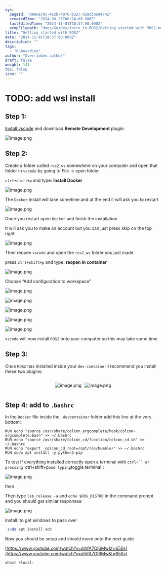 ```yaml
---
sys:
  pageId: "89e0a78c-4e2b-4070-b327-d28cb0694742"
  createdTime: "2024-08-21T00:24:00.000Z"
  lastEditedTime: "2024-11-01T18:57:00.000Z"
  propFilepath: "docs/Guides/intro_to_ROS2/Getting started with ROS2.md"
title: "Getting started with ROS2"
date: "2024-11-01T18:57:00.000Z"
description: ""
tags:
  - "Onboarding"
author: "Overridden author"
draft: false
weight: 141
toc: false
icon: ""
---
```


# TODO: add wsl install

## Step 1:

[Install vscode](https://code.visualstudio.com/download) and download **Remote Development** plugin:

![image.png](https://prod-files-secure.s3.us-west-2.amazonaws.com/d518164a-d88e-44d1-a4ee-3adb3bd8bce0/efb52993-1881-4a40-b95e-6f020334f022/image.png?X-Amz-Algorithm=AWS4-HMAC-SHA256&X-Amz-Content-Sha256=UNSIGNED-PAYLOAD&X-Amz-Credential=ASIAZI2LB466VCA33TRJ%2F20250429%2Fus-west-2%2Fs3%2Faws4_request&X-Amz-Date=20250429T150849Z&X-Amz-Expires=3600&X-Amz-Security-Token=IQoJb3JpZ2luX2VjEPf%2F%2F%2F%2F%2F%2F%2F%2F%2F%2FwEaCXVzLXdlc3QtMiJGMEQCICClqMoPiCNcnWAavf6jKihmwfRymL2rX3YRG9XmNkR3AiB%2Ff83HxxKW9YoVnbIIPCDyCYB2yicgAC%2BukW%2BfJJg9ciqIBAiP%2F%2F%2F%2F%2F%2F%2F%2F%2F%2F8BEAAaDDYzNzQyMzE4MzgwNSIMe6QN92ehkI9mhZPLKtwD4IpZhaUdGS007bLYLAYkAvm9Kbquy%2FnpwFuOkxq56c4XGg6T0zCG0a3o0NqzbAAGeguZfMS7kR8jkgxT%2FBi0fNtj%2BFVjWmEpeFhiKwBbMRANLuW3jWAj3M0Zfg4RHEZ0%2F%2BaHH1f7H7i5D2Zsyn%2BAb%2FB22VY9lLe19xuwMc7UTjJ6xAba8rJ2UZaEy1eMmH110SB%2FuEADB%2BxGvDjPboROldeLugQ858ytZPPJ0CCZGgW3ydNmy5uqHakdllYWWMjNaeG3vcUGdDDha3baWrQP9%2F3f%2BVJK00knbPn9Ze3zsSqzY%2FUi%2BwUSuFUCSntDuMT%2FOvebLmhtLMhyPZFHZPWZd9QkA%2BuFRLwsrR7S8EgGZf4c9cfr8ZW1hoURbyFPyC95c4bpOxKhNCgLh9it6x%2BuO6Hy90Iy%2FbfJJgNxPKZCJzcrYtQqyysRGqWRVjtRXqcUGjytvvqQtfHOS%2FamAqG%2FPv%2B1RtEyZQilGbqqXVtH%2Ff5%2BRQtdx%2BrzZ0p8Qat5lobLbR5%2BOFaq3BNaWLOYc8bBYlbjVfl%2B4puqHQV1qUZuUQKkOHZfTk8OJZepW%2F15bqfALaaiCdxieMf8nKErEaomF%2F5JUQcEU8zxwiftNlYzZDiDMaYwOtU0QXYTm0swtL%2FDwAY6pgGH2M77f3GvriZuyW2j1hmdonjqzu0IbxKZ30oYbaTt5uoz%2BghjW9RN3UKcclkX%2BNPWMVEGmE%2Bkrf3vbylcBjKOKXF2hCUsHyFsfmrX0WBYhOV9RLmbn04x6TLhZJjNx2XBipCdtjpy7DM8jnu%2F7Gz36KGOAfjhRjSr6kNNlsFALazXK8LiIh%2BSA70yzYlisS5nXyzihSMlViBqZeSKvQx3n4pHVssv&X-Amz-Signature=1923c89a78e9ab66f53eb93400cbf441e8f53405d70d0934be37996f106cc9c9&X-Amz-SignedHeaders=host&x-id=GetObject)

## Step 2:

Create a folder called `ros2_ws` somewhere on your computer and open that folder in `vscode` by going to File → open folder 

`ctrl+shift+p` and type: **Install Docker**

![image.png](https://prod-files-secure.s3.us-west-2.amazonaws.com/d518164a-d88e-44d1-a4ee-3adb3bd8bce0/2269dc0e-1cd5-47ff-bceb-c04ad9b2eab0/image.png?X-Amz-Algorithm=AWS4-HMAC-SHA256&X-Amz-Content-Sha256=UNSIGNED-PAYLOAD&X-Amz-Credential=ASIAZI2LB466VCA33TRJ%2F20250429%2Fus-west-2%2Fs3%2Faws4_request&X-Amz-Date=20250429T150850Z&X-Amz-Expires=3600&X-Amz-Security-Token=IQoJb3JpZ2luX2VjEPf%2F%2F%2F%2F%2F%2F%2F%2F%2F%2FwEaCXVzLXdlc3QtMiJGMEQCICClqMoPiCNcnWAavf6jKihmwfRymL2rX3YRG9XmNkR3AiB%2Ff83HxxKW9YoVnbIIPCDyCYB2yicgAC%2BukW%2BfJJg9ciqIBAiP%2F%2F%2F%2F%2F%2F%2F%2F%2F%2F8BEAAaDDYzNzQyMzE4MzgwNSIMe6QN92ehkI9mhZPLKtwD4IpZhaUdGS007bLYLAYkAvm9Kbquy%2FnpwFuOkxq56c4XGg6T0zCG0a3o0NqzbAAGeguZfMS7kR8jkgxT%2FBi0fNtj%2BFVjWmEpeFhiKwBbMRANLuW3jWAj3M0Zfg4RHEZ0%2F%2BaHH1f7H7i5D2Zsyn%2BAb%2FB22VY9lLe19xuwMc7UTjJ6xAba8rJ2UZaEy1eMmH110SB%2FuEADB%2BxGvDjPboROldeLugQ858ytZPPJ0CCZGgW3ydNmy5uqHakdllYWWMjNaeG3vcUGdDDha3baWrQP9%2F3f%2BVJK00knbPn9Ze3zsSqzY%2FUi%2BwUSuFUCSntDuMT%2FOvebLmhtLMhyPZFHZPWZd9QkA%2BuFRLwsrR7S8EgGZf4c9cfr8ZW1hoURbyFPyC95c4bpOxKhNCgLh9it6x%2BuO6Hy90Iy%2FbfJJgNxPKZCJzcrYtQqyysRGqWRVjtRXqcUGjytvvqQtfHOS%2FamAqG%2FPv%2B1RtEyZQilGbqqXVtH%2Ff5%2BRQtdx%2BrzZ0p8Qat5lobLbR5%2BOFaq3BNaWLOYc8bBYlbjVfl%2B4puqHQV1qUZuUQKkOHZfTk8OJZepW%2F15bqfALaaiCdxieMf8nKErEaomF%2F5JUQcEU8zxwiftNlYzZDiDMaYwOtU0QXYTm0swtL%2FDwAY6pgGH2M77f3GvriZuyW2j1hmdonjqzu0IbxKZ30oYbaTt5uoz%2BghjW9RN3UKcclkX%2BNPWMVEGmE%2Bkrf3vbylcBjKOKXF2hCUsHyFsfmrX0WBYhOV9RLmbn04x6TLhZJjNx2XBipCdtjpy7DM8jnu%2F7Gz36KGOAfjhRjSr6kNNlsFALazXK8LiIh%2BSA70yzYlisS5nXyzihSMlViBqZeSKvQx3n4pHVssv&X-Amz-Signature=bfcb3258833f7837cf8d076fb5364a37641480c60a0cfb631ecb487fb2d429ea&X-Amz-SignedHeaders=host&x-id=GetObject)

The `Docker` install will take sometime and at the end it will ask you to restart

![image.png](https://prod-files-secure.s3.us-west-2.amazonaws.com/d518164a-d88e-44d1-a4ee-3adb3bd8bce0/ed233f78-be33-4b1f-b89c-9c346c0e961e/image.png?X-Amz-Algorithm=AWS4-HMAC-SHA256&X-Amz-Content-Sha256=UNSIGNED-PAYLOAD&X-Amz-Credential=ASIAZI2LB466VCA33TRJ%2F20250429%2Fus-west-2%2Fs3%2Faws4_request&X-Amz-Date=20250429T150850Z&X-Amz-Expires=3600&X-Amz-Security-Token=IQoJb3JpZ2luX2VjEPf%2F%2F%2F%2F%2F%2F%2F%2F%2F%2FwEaCXVzLXdlc3QtMiJGMEQCICClqMoPiCNcnWAavf6jKihmwfRymL2rX3YRG9XmNkR3AiB%2Ff83HxxKW9YoVnbIIPCDyCYB2yicgAC%2BukW%2BfJJg9ciqIBAiP%2F%2F%2F%2F%2F%2F%2F%2F%2F%2F8BEAAaDDYzNzQyMzE4MzgwNSIMe6QN92ehkI9mhZPLKtwD4IpZhaUdGS007bLYLAYkAvm9Kbquy%2FnpwFuOkxq56c4XGg6T0zCG0a3o0NqzbAAGeguZfMS7kR8jkgxT%2FBi0fNtj%2BFVjWmEpeFhiKwBbMRANLuW3jWAj3M0Zfg4RHEZ0%2F%2BaHH1f7H7i5D2Zsyn%2BAb%2FB22VY9lLe19xuwMc7UTjJ6xAba8rJ2UZaEy1eMmH110SB%2FuEADB%2BxGvDjPboROldeLugQ858ytZPPJ0CCZGgW3ydNmy5uqHakdllYWWMjNaeG3vcUGdDDha3baWrQP9%2F3f%2BVJK00knbPn9Ze3zsSqzY%2FUi%2BwUSuFUCSntDuMT%2FOvebLmhtLMhyPZFHZPWZd9QkA%2BuFRLwsrR7S8EgGZf4c9cfr8ZW1hoURbyFPyC95c4bpOxKhNCgLh9it6x%2BuO6Hy90Iy%2FbfJJgNxPKZCJzcrYtQqyysRGqWRVjtRXqcUGjytvvqQtfHOS%2FamAqG%2FPv%2B1RtEyZQilGbqqXVtH%2Ff5%2BRQtdx%2BrzZ0p8Qat5lobLbR5%2BOFaq3BNaWLOYc8bBYlbjVfl%2B4puqHQV1qUZuUQKkOHZfTk8OJZepW%2F15bqfALaaiCdxieMf8nKErEaomF%2F5JUQcEU8zxwiftNlYzZDiDMaYwOtU0QXYTm0swtL%2FDwAY6pgGH2M77f3GvriZuyW2j1hmdonjqzu0IbxKZ30oYbaTt5uoz%2BghjW9RN3UKcclkX%2BNPWMVEGmE%2Bkrf3vbylcBjKOKXF2hCUsHyFsfmrX0WBYhOV9RLmbn04x6TLhZJjNx2XBipCdtjpy7DM8jnu%2F7Gz36KGOAfjhRjSr6kNNlsFALazXK8LiIh%2BSA70yzYlisS5nXyzihSMlViBqZeSKvQx3n4pHVssv&X-Amz-Signature=6640000c74a8fc765724e6c78d033018ec5877a02cfa991793ebbdc1f7080072&X-Amz-SignedHeaders=host&x-id=GetObject)

Once you restart open `Docker` and finish the installation

It will ask you to make an account but you can just press skip on the top right

![image.png](https://prod-files-secure.s3.us-west-2.amazonaws.com/d518164a-d88e-44d1-a4ee-3adb3bd8bce0/21010ad9-1659-4fd9-9f59-9932a09b2a3d/image.png?X-Amz-Algorithm=AWS4-HMAC-SHA256&X-Amz-Content-Sha256=UNSIGNED-PAYLOAD&X-Amz-Credential=ASIAZI2LB466VCA33TRJ%2F20250429%2Fus-west-2%2Fs3%2Faws4_request&X-Amz-Date=20250429T150849Z&X-Amz-Expires=3600&X-Amz-Security-Token=IQoJb3JpZ2luX2VjEPf%2F%2F%2F%2F%2F%2F%2F%2F%2F%2FwEaCXVzLXdlc3QtMiJGMEQCICClqMoPiCNcnWAavf6jKihmwfRymL2rX3YRG9XmNkR3AiB%2Ff83HxxKW9YoVnbIIPCDyCYB2yicgAC%2BukW%2BfJJg9ciqIBAiP%2F%2F%2F%2F%2F%2F%2F%2F%2F%2F8BEAAaDDYzNzQyMzE4MzgwNSIMe6QN92ehkI9mhZPLKtwD4IpZhaUdGS007bLYLAYkAvm9Kbquy%2FnpwFuOkxq56c4XGg6T0zCG0a3o0NqzbAAGeguZfMS7kR8jkgxT%2FBi0fNtj%2BFVjWmEpeFhiKwBbMRANLuW3jWAj3M0Zfg4RHEZ0%2F%2BaHH1f7H7i5D2Zsyn%2BAb%2FB22VY9lLe19xuwMc7UTjJ6xAba8rJ2UZaEy1eMmH110SB%2FuEADB%2BxGvDjPboROldeLugQ858ytZPPJ0CCZGgW3ydNmy5uqHakdllYWWMjNaeG3vcUGdDDha3baWrQP9%2F3f%2BVJK00knbPn9Ze3zsSqzY%2FUi%2BwUSuFUCSntDuMT%2FOvebLmhtLMhyPZFHZPWZd9QkA%2BuFRLwsrR7S8EgGZf4c9cfr8ZW1hoURbyFPyC95c4bpOxKhNCgLh9it6x%2BuO6Hy90Iy%2FbfJJgNxPKZCJzcrYtQqyysRGqWRVjtRXqcUGjytvvqQtfHOS%2FamAqG%2FPv%2B1RtEyZQilGbqqXVtH%2Ff5%2BRQtdx%2BrzZ0p8Qat5lobLbR5%2BOFaq3BNaWLOYc8bBYlbjVfl%2B4puqHQV1qUZuUQKkOHZfTk8OJZepW%2F15bqfALaaiCdxieMf8nKErEaomF%2F5JUQcEU8zxwiftNlYzZDiDMaYwOtU0QXYTm0swtL%2FDwAY6pgGH2M77f3GvriZuyW2j1hmdonjqzu0IbxKZ30oYbaTt5uoz%2BghjW9RN3UKcclkX%2BNPWMVEGmE%2Bkrf3vbylcBjKOKXF2hCUsHyFsfmrX0WBYhOV9RLmbn04x6TLhZJjNx2XBipCdtjpy7DM8jnu%2F7Gz36KGOAfjhRjSr6kNNlsFALazXK8LiIh%2BSA70yzYlisS5nXyzihSMlViBqZeSKvQx3n4pHVssv&X-Amz-Signature=d2391e66775a6ff8900210d118ed1539067c69ad080c6ea82f60663515e70d90&X-Amz-SignedHeaders=host&x-id=GetObject)

Then reopen `vscode` and open the `ros2_ws` folder you just made

press `ctrl+shift+p` and type: **reopen in container**

![image.png](https://prod-files-secure.s3.us-west-2.amazonaws.com/d518164a-d88e-44d1-a4ee-3adb3bd8bce0/4e93b8c2-41ad-488c-8095-c74205196118/image.png?X-Amz-Algorithm=AWS4-HMAC-SHA256&X-Amz-Content-Sha256=UNSIGNED-PAYLOAD&X-Amz-Credential=ASIAZI2LB466VCA33TRJ%2F20250429%2Fus-west-2%2Fs3%2Faws4_request&X-Amz-Date=20250429T150850Z&X-Amz-Expires=3600&X-Amz-Security-Token=IQoJb3JpZ2luX2VjEPf%2F%2F%2F%2F%2F%2F%2F%2F%2F%2FwEaCXVzLXdlc3QtMiJGMEQCICClqMoPiCNcnWAavf6jKihmwfRymL2rX3YRG9XmNkR3AiB%2Ff83HxxKW9YoVnbIIPCDyCYB2yicgAC%2BukW%2BfJJg9ciqIBAiP%2F%2F%2F%2F%2F%2F%2F%2F%2F%2F8BEAAaDDYzNzQyMzE4MzgwNSIMe6QN92ehkI9mhZPLKtwD4IpZhaUdGS007bLYLAYkAvm9Kbquy%2FnpwFuOkxq56c4XGg6T0zCG0a3o0NqzbAAGeguZfMS7kR8jkgxT%2FBi0fNtj%2BFVjWmEpeFhiKwBbMRANLuW3jWAj3M0Zfg4RHEZ0%2F%2BaHH1f7H7i5D2Zsyn%2BAb%2FB22VY9lLe19xuwMc7UTjJ6xAba8rJ2UZaEy1eMmH110SB%2FuEADB%2BxGvDjPboROldeLugQ858ytZPPJ0CCZGgW3ydNmy5uqHakdllYWWMjNaeG3vcUGdDDha3baWrQP9%2F3f%2BVJK00knbPn9Ze3zsSqzY%2FUi%2BwUSuFUCSntDuMT%2FOvebLmhtLMhyPZFHZPWZd9QkA%2BuFRLwsrR7S8EgGZf4c9cfr8ZW1hoURbyFPyC95c4bpOxKhNCgLh9it6x%2BuO6Hy90Iy%2FbfJJgNxPKZCJzcrYtQqyysRGqWRVjtRXqcUGjytvvqQtfHOS%2FamAqG%2FPv%2B1RtEyZQilGbqqXVtH%2Ff5%2BRQtdx%2BrzZ0p8Qat5lobLbR5%2BOFaq3BNaWLOYc8bBYlbjVfl%2B4puqHQV1qUZuUQKkOHZfTk8OJZepW%2F15bqfALaaiCdxieMf8nKErEaomF%2F5JUQcEU8zxwiftNlYzZDiDMaYwOtU0QXYTm0swtL%2FDwAY6pgGH2M77f3GvriZuyW2j1hmdonjqzu0IbxKZ30oYbaTt5uoz%2BghjW9RN3UKcclkX%2BNPWMVEGmE%2Bkrf3vbylcBjKOKXF2hCUsHyFsfmrX0WBYhOV9RLmbn04x6TLhZJjNx2XBipCdtjpy7DM8jnu%2F7Gz36KGOAfjhRjSr6kNNlsFALazXK8LiIh%2BSA70yzYlisS5nXyzihSMlViBqZeSKvQx3n4pHVssv&X-Amz-Signature=f58ef26933e7578c84f5021689d558aa64c065e92ce6c8f66f035d9c20ae8fbe&X-Amz-SignedHeaders=host&x-id=GetObject)

Choose “Add configuration to workspace”

![image.png](https://prod-files-secure.s3.us-west-2.amazonaws.com/d518164a-d88e-44d1-a4ee-3adb3bd8bce0/9560b282-5060-4989-ba37-97e7b2c22476/image.png?X-Amz-Algorithm=AWS4-HMAC-SHA256&X-Amz-Content-Sha256=UNSIGNED-PAYLOAD&X-Amz-Credential=ASIAZI2LB466VCA33TRJ%2F20250429%2Fus-west-2%2Fs3%2Faws4_request&X-Amz-Date=20250429T150849Z&X-Amz-Expires=3600&X-Amz-Security-Token=IQoJb3JpZ2luX2VjEPf%2F%2F%2F%2F%2F%2F%2F%2F%2F%2FwEaCXVzLXdlc3QtMiJGMEQCICClqMoPiCNcnWAavf6jKihmwfRymL2rX3YRG9XmNkR3AiB%2Ff83HxxKW9YoVnbIIPCDyCYB2yicgAC%2BukW%2BfJJg9ciqIBAiP%2F%2F%2F%2F%2F%2F%2F%2F%2F%2F8BEAAaDDYzNzQyMzE4MzgwNSIMe6QN92ehkI9mhZPLKtwD4IpZhaUdGS007bLYLAYkAvm9Kbquy%2FnpwFuOkxq56c4XGg6T0zCG0a3o0NqzbAAGeguZfMS7kR8jkgxT%2FBi0fNtj%2BFVjWmEpeFhiKwBbMRANLuW3jWAj3M0Zfg4RHEZ0%2F%2BaHH1f7H7i5D2Zsyn%2BAb%2FB22VY9lLe19xuwMc7UTjJ6xAba8rJ2UZaEy1eMmH110SB%2FuEADB%2BxGvDjPboROldeLugQ858ytZPPJ0CCZGgW3ydNmy5uqHakdllYWWMjNaeG3vcUGdDDha3baWrQP9%2F3f%2BVJK00knbPn9Ze3zsSqzY%2FUi%2BwUSuFUCSntDuMT%2FOvebLmhtLMhyPZFHZPWZd9QkA%2BuFRLwsrR7S8EgGZf4c9cfr8ZW1hoURbyFPyC95c4bpOxKhNCgLh9it6x%2BuO6Hy90Iy%2FbfJJgNxPKZCJzcrYtQqyysRGqWRVjtRXqcUGjytvvqQtfHOS%2FamAqG%2FPv%2B1RtEyZQilGbqqXVtH%2Ff5%2BRQtdx%2BrzZ0p8Qat5lobLbR5%2BOFaq3BNaWLOYc8bBYlbjVfl%2B4puqHQV1qUZuUQKkOHZfTk8OJZepW%2F15bqfALaaiCdxieMf8nKErEaomF%2F5JUQcEU8zxwiftNlYzZDiDMaYwOtU0QXYTm0swtL%2FDwAY6pgGH2M77f3GvriZuyW2j1hmdonjqzu0IbxKZ30oYbaTt5uoz%2BghjW9RN3UKcclkX%2BNPWMVEGmE%2Bkrf3vbylcBjKOKXF2hCUsHyFsfmrX0WBYhOV9RLmbn04x6TLhZJjNx2XBipCdtjpy7DM8jnu%2F7Gz36KGOAfjhRjSr6kNNlsFALazXK8LiIh%2BSA70yzYlisS5nXyzihSMlViBqZeSKvQx3n4pHVssv&X-Amz-Signature=261d04c5444817cfbd19bb32d6b37d17a0cb2f965d16ea190a4f343c85112fee&X-Amz-SignedHeaders=host&x-id=GetObject)

![image.png](https://prod-files-secure.s3.us-west-2.amazonaws.com/d518164a-d88e-44d1-a4ee-3adb3bd8bce0/2ee63f81-886b-48e8-a553-dc6e5eac99e4/image.png?X-Amz-Algorithm=AWS4-HMAC-SHA256&X-Amz-Content-Sha256=UNSIGNED-PAYLOAD&X-Amz-Credential=ASIAZI2LB466VCA33TRJ%2F20250429%2Fus-west-2%2Fs3%2Faws4_request&X-Amz-Date=20250429T150849Z&X-Amz-Expires=3600&X-Amz-Security-Token=IQoJb3JpZ2luX2VjEPf%2F%2F%2F%2F%2F%2F%2F%2F%2F%2FwEaCXVzLXdlc3QtMiJGMEQCICClqMoPiCNcnWAavf6jKihmwfRymL2rX3YRG9XmNkR3AiB%2Ff83HxxKW9YoVnbIIPCDyCYB2yicgAC%2BukW%2BfJJg9ciqIBAiP%2F%2F%2F%2F%2F%2F%2F%2F%2F%2F8BEAAaDDYzNzQyMzE4MzgwNSIMe6QN92ehkI9mhZPLKtwD4IpZhaUdGS007bLYLAYkAvm9Kbquy%2FnpwFuOkxq56c4XGg6T0zCG0a3o0NqzbAAGeguZfMS7kR8jkgxT%2FBi0fNtj%2BFVjWmEpeFhiKwBbMRANLuW3jWAj3M0Zfg4RHEZ0%2F%2BaHH1f7H7i5D2Zsyn%2BAb%2FB22VY9lLe19xuwMc7UTjJ6xAba8rJ2UZaEy1eMmH110SB%2FuEADB%2BxGvDjPboROldeLugQ858ytZPPJ0CCZGgW3ydNmy5uqHakdllYWWMjNaeG3vcUGdDDha3baWrQP9%2F3f%2BVJK00knbPn9Ze3zsSqzY%2FUi%2BwUSuFUCSntDuMT%2FOvebLmhtLMhyPZFHZPWZd9QkA%2BuFRLwsrR7S8EgGZf4c9cfr8ZW1hoURbyFPyC95c4bpOxKhNCgLh9it6x%2BuO6Hy90Iy%2FbfJJgNxPKZCJzcrYtQqyysRGqWRVjtRXqcUGjytvvqQtfHOS%2FamAqG%2FPv%2B1RtEyZQilGbqqXVtH%2Ff5%2BRQtdx%2BrzZ0p8Qat5lobLbR5%2BOFaq3BNaWLOYc8bBYlbjVfl%2B4puqHQV1qUZuUQKkOHZfTk8OJZepW%2F15bqfALaaiCdxieMf8nKErEaomF%2F5JUQcEU8zxwiftNlYzZDiDMaYwOtU0QXYTm0swtL%2FDwAY6pgGH2M77f3GvriZuyW2j1hmdonjqzu0IbxKZ30oYbaTt5uoz%2BghjW9RN3UKcclkX%2BNPWMVEGmE%2Bkrf3vbylcBjKOKXF2hCUsHyFsfmrX0WBYhOV9RLmbn04x6TLhZJjNx2XBipCdtjpy7DM8jnu%2F7Gz36KGOAfjhRjSr6kNNlsFALazXK8LiIh%2BSA70yzYlisS5nXyzihSMlViBqZeSKvQx3n4pHVssv&X-Amz-Signature=8f816fd20bab1415cfe83e3598e1cbd836ea2ed9a9bdb147776210f5d92c9b82&X-Amz-SignedHeaders=host&x-id=GetObject)

![image.png](https://prod-files-secure.s3.us-west-2.amazonaws.com/d518164a-d88e-44d1-a4ee-3adb3bd8bce0/ae1580b2-b048-407e-aed9-b584224a7a04/image.png?X-Amz-Algorithm=AWS4-HMAC-SHA256&X-Amz-Content-Sha256=UNSIGNED-PAYLOAD&X-Amz-Credential=ASIAZI2LB466VCA33TRJ%2F20250429%2Fus-west-2%2Fs3%2Faws4_request&X-Amz-Date=20250429T150850Z&X-Amz-Expires=3600&X-Amz-Security-Token=IQoJb3JpZ2luX2VjEPf%2F%2F%2F%2F%2F%2F%2F%2F%2F%2FwEaCXVzLXdlc3QtMiJGMEQCICClqMoPiCNcnWAavf6jKihmwfRymL2rX3YRG9XmNkR3AiB%2Ff83HxxKW9YoVnbIIPCDyCYB2yicgAC%2BukW%2BfJJg9ciqIBAiP%2F%2F%2F%2F%2F%2F%2F%2F%2F%2F8BEAAaDDYzNzQyMzE4MzgwNSIMe6QN92ehkI9mhZPLKtwD4IpZhaUdGS007bLYLAYkAvm9Kbquy%2FnpwFuOkxq56c4XGg6T0zCG0a3o0NqzbAAGeguZfMS7kR8jkgxT%2FBi0fNtj%2BFVjWmEpeFhiKwBbMRANLuW3jWAj3M0Zfg4RHEZ0%2F%2BaHH1f7H7i5D2Zsyn%2BAb%2FB22VY9lLe19xuwMc7UTjJ6xAba8rJ2UZaEy1eMmH110SB%2FuEADB%2BxGvDjPboROldeLugQ858ytZPPJ0CCZGgW3ydNmy5uqHakdllYWWMjNaeG3vcUGdDDha3baWrQP9%2F3f%2BVJK00knbPn9Ze3zsSqzY%2FUi%2BwUSuFUCSntDuMT%2FOvebLmhtLMhyPZFHZPWZd9QkA%2BuFRLwsrR7S8EgGZf4c9cfr8ZW1hoURbyFPyC95c4bpOxKhNCgLh9it6x%2BuO6Hy90Iy%2FbfJJgNxPKZCJzcrYtQqyysRGqWRVjtRXqcUGjytvvqQtfHOS%2FamAqG%2FPv%2B1RtEyZQilGbqqXVtH%2Ff5%2BRQtdx%2BrzZ0p8Qat5lobLbR5%2BOFaq3BNaWLOYc8bBYlbjVfl%2B4puqHQV1qUZuUQKkOHZfTk8OJZepW%2F15bqfALaaiCdxieMf8nKErEaomF%2F5JUQcEU8zxwiftNlYzZDiDMaYwOtU0QXYTm0swtL%2FDwAY6pgGH2M77f3GvriZuyW2j1hmdonjqzu0IbxKZ30oYbaTt5uoz%2BghjW9RN3UKcclkX%2BNPWMVEGmE%2Bkrf3vbylcBjKOKXF2hCUsHyFsfmrX0WBYhOV9RLmbn04x6TLhZJjNx2XBipCdtjpy7DM8jnu%2F7Gz36KGOAfjhRjSr6kNNlsFALazXK8LiIh%2BSA70yzYlisS5nXyzihSMlViBqZeSKvQx3n4pHVssv&X-Amz-Signature=0292204726d29aaa20c4a8f1e3c852e7cc0cd0cb8fd899ac91545872fd9124ed&X-Amz-SignedHeaders=host&x-id=GetObject)

![image.png](https://prod-files-secure.s3.us-west-2.amazonaws.com/d518164a-d88e-44d1-a4ee-3adb3bd8bce0/53255b28-f75e-430f-b9e3-c0ac8577e42b/image.png?X-Amz-Algorithm=AWS4-HMAC-SHA256&X-Amz-Content-Sha256=UNSIGNED-PAYLOAD&X-Amz-Credential=ASIAZI2LB466VCA33TRJ%2F20250429%2Fus-west-2%2Fs3%2Faws4_request&X-Amz-Date=20250429T150850Z&X-Amz-Expires=3600&X-Amz-Security-Token=IQoJb3JpZ2luX2VjEPf%2F%2F%2F%2F%2F%2F%2F%2F%2F%2FwEaCXVzLXdlc3QtMiJGMEQCICClqMoPiCNcnWAavf6jKihmwfRymL2rX3YRG9XmNkR3AiB%2Ff83HxxKW9YoVnbIIPCDyCYB2yicgAC%2BukW%2BfJJg9ciqIBAiP%2F%2F%2F%2F%2F%2F%2F%2F%2F%2F8BEAAaDDYzNzQyMzE4MzgwNSIMe6QN92ehkI9mhZPLKtwD4IpZhaUdGS007bLYLAYkAvm9Kbquy%2FnpwFuOkxq56c4XGg6T0zCG0a3o0NqzbAAGeguZfMS7kR8jkgxT%2FBi0fNtj%2BFVjWmEpeFhiKwBbMRANLuW3jWAj3M0Zfg4RHEZ0%2F%2BaHH1f7H7i5D2Zsyn%2BAb%2FB22VY9lLe19xuwMc7UTjJ6xAba8rJ2UZaEy1eMmH110SB%2FuEADB%2BxGvDjPboROldeLugQ858ytZPPJ0CCZGgW3ydNmy5uqHakdllYWWMjNaeG3vcUGdDDha3baWrQP9%2F3f%2BVJK00knbPn9Ze3zsSqzY%2FUi%2BwUSuFUCSntDuMT%2FOvebLmhtLMhyPZFHZPWZd9QkA%2BuFRLwsrR7S8EgGZf4c9cfr8ZW1hoURbyFPyC95c4bpOxKhNCgLh9it6x%2BuO6Hy90Iy%2FbfJJgNxPKZCJzcrYtQqyysRGqWRVjtRXqcUGjytvvqQtfHOS%2FamAqG%2FPv%2B1RtEyZQilGbqqXVtH%2Ff5%2BRQtdx%2BrzZ0p8Qat5lobLbR5%2BOFaq3BNaWLOYc8bBYlbjVfl%2B4puqHQV1qUZuUQKkOHZfTk8OJZepW%2F15bqfALaaiCdxieMf8nKErEaomF%2F5JUQcEU8zxwiftNlYzZDiDMaYwOtU0QXYTm0swtL%2FDwAY6pgGH2M77f3GvriZuyW2j1hmdonjqzu0IbxKZ30oYbaTt5uoz%2BghjW9RN3UKcclkX%2BNPWMVEGmE%2Bkrf3vbylcBjKOKXF2hCUsHyFsfmrX0WBYhOV9RLmbn04x6TLhZJjNx2XBipCdtjpy7DM8jnu%2F7Gz36KGOAfjhRjSr6kNNlsFALazXK8LiIh%2BSA70yzYlisS5nXyzihSMlViBqZeSKvQx3n4pHVssv&X-Amz-Signature=a7e7c0d7debae350aa1c1eeda5ee900a204523a804dd4a3a9a078baa43d84a6d&X-Amz-SignedHeaders=host&x-id=GetObject)

![image.png](https://prod-files-secure.s3.us-west-2.amazonaws.com/d518164a-d88e-44d1-a4ee-3adb3bd8bce0/7c562767-5af9-4ffb-97d1-327bcdf4ee00/image.png?X-Amz-Algorithm=AWS4-HMAC-SHA256&X-Amz-Content-Sha256=UNSIGNED-PAYLOAD&X-Amz-Credential=ASIAZI2LB466VCA33TRJ%2F20250429%2Fus-west-2%2Fs3%2Faws4_request&X-Amz-Date=20250429T150850Z&X-Amz-Expires=3600&X-Amz-Security-Token=IQoJb3JpZ2luX2VjEPf%2F%2F%2F%2F%2F%2F%2F%2F%2F%2FwEaCXVzLXdlc3QtMiJGMEQCICClqMoPiCNcnWAavf6jKihmwfRymL2rX3YRG9XmNkR3AiB%2Ff83HxxKW9YoVnbIIPCDyCYB2yicgAC%2BukW%2BfJJg9ciqIBAiP%2F%2F%2F%2F%2F%2F%2F%2F%2F%2F8BEAAaDDYzNzQyMzE4MzgwNSIMe6QN92ehkI9mhZPLKtwD4IpZhaUdGS007bLYLAYkAvm9Kbquy%2FnpwFuOkxq56c4XGg6T0zCG0a3o0NqzbAAGeguZfMS7kR8jkgxT%2FBi0fNtj%2BFVjWmEpeFhiKwBbMRANLuW3jWAj3M0Zfg4RHEZ0%2F%2BaHH1f7H7i5D2Zsyn%2BAb%2FB22VY9lLe19xuwMc7UTjJ6xAba8rJ2UZaEy1eMmH110SB%2FuEADB%2BxGvDjPboROldeLugQ858ytZPPJ0CCZGgW3ydNmy5uqHakdllYWWMjNaeG3vcUGdDDha3baWrQP9%2F3f%2BVJK00knbPn9Ze3zsSqzY%2FUi%2BwUSuFUCSntDuMT%2FOvebLmhtLMhyPZFHZPWZd9QkA%2BuFRLwsrR7S8EgGZf4c9cfr8ZW1hoURbyFPyC95c4bpOxKhNCgLh9it6x%2BuO6Hy90Iy%2FbfJJgNxPKZCJzcrYtQqyysRGqWRVjtRXqcUGjytvvqQtfHOS%2FamAqG%2FPv%2B1RtEyZQilGbqqXVtH%2Ff5%2BRQtdx%2BrzZ0p8Qat5lobLbR5%2BOFaq3BNaWLOYc8bBYlbjVfl%2B4puqHQV1qUZuUQKkOHZfTk8OJZepW%2F15bqfALaaiCdxieMf8nKErEaomF%2F5JUQcEU8zxwiftNlYzZDiDMaYwOtU0QXYTm0swtL%2FDwAY6pgGH2M77f3GvriZuyW2j1hmdonjqzu0IbxKZ30oYbaTt5uoz%2BghjW9RN3UKcclkX%2BNPWMVEGmE%2Bkrf3vbylcBjKOKXF2hCUsHyFsfmrX0WBYhOV9RLmbn04x6TLhZJjNx2XBipCdtjpy7DM8jnu%2F7Gz36KGOAfjhRjSr6kNNlsFALazXK8LiIh%2BSA70yzYlisS5nXyzihSMlViBqZeSKvQx3n4pHVssv&X-Amz-Signature=236480fce021da2848f09e3bfbc976250eaa816072343d62a43ea2d42c7984fa&X-Amz-SignedHeaders=host&x-id=GetObject)

`vscode` will now install `ROS2` onto your computer so this may take some time.

## Step 3:

Once `ROS2` has installed inside your `dev-container` I recommend you install these two plugins:

<div style="display: flex;flex-direction: row; column-gap:10px; max-width: 630px;justify-content: center;">
<div>

![image.png](https://prod-files-secure.s3.us-west-2.amazonaws.com/d518164a-d88e-44d1-a4ee-3adb3bd8bce0/3fc3d550-5a54-4ba1-ba6b-faa01cdb7369/image.png?X-Amz-Algorithm=AWS4-HMAC-SHA256&X-Amz-Content-Sha256=UNSIGNED-PAYLOAD&X-Amz-Credential=ASIAZI2LB466QI2KVNJH%2F20250429%2Fus-west-2%2Fs3%2Faws4_request&X-Amz-Date=20250429T150852Z&X-Amz-Expires=3600&X-Amz-Security-Token=IQoJb3JpZ2luX2VjEPf%2F%2F%2F%2F%2F%2F%2F%2F%2F%2FwEaCXVzLXdlc3QtMiJIMEYCIQDBrqEdk8BCCQQ%2FVTD1I3OsVuQ2XsSsmOXq%2FRXg7oOpEgIhAMrBu0AXL7Ft%2FqIlchdzbvTT8D8m9HyXCABAfAXc9lcfKogECI%2F%2F%2F%2F%2F%2F%2F%2F%2F%2F%2FwEQABoMNjM3NDIzMTgzODA1IgzTRulFwABCZe9pP2Qq3AO%2F7ACdj%2FQQYXGi8iOYPLjv%2Fnr%2BZz9jxMqYSGHSbXIaa0BFMKls79D%2BANoJqWJGh830ravbbOpbeBfFfDsbKDm5fcRHdhGGGGTwcX5eXRwNb4Q4EBvpaih0mbFI%2BSYAxvA9TcWZxXASzY%2FKEJ3mjF4lrjFzKe79Bm%2Fqhsz7RR98ioJJujGy3OB0fpO71NR1vdOl5h6gnzCdPEDA5qhjcxzLPo1sKVb8u5l6EZS96a3WbXfU4%2B7J6PpyjKENUM5EJU0FwGt3x9dwGWjIaDP%2BfwARuTBkytC70WLSOX2OcZy2KTRe%2F9w9FAkLlWwbGv%2Fhns1os%2BmHLa827z6ZcYac5jB1wDI6SJIJywMl%2FahiEjY8j5JhTmUq4Dy6u3CCI3E%2Fngw6lem2oUuW2LovTC9PkJt9BpxRuJoxqrrRFU15xGQ0%2BvP0uuk%2B3Z0mzdu8QHnTnOpS3AqdmSmdSQplgMxDpqr1DxRcb5J9iKNiRwtRPtwuapLBBtixbRcw6fJp8FC9BEHNdAbAOYeL2E3xT8nmgdHz7qSaRxzrMxumkuTYjJw2uJo4dBF4RehH5ZsIXcwkUOk55n4xrV9aOYJazDn6vYFTwm2h%2BbkHTJ5ZbBTj6FxYVgh1K%2BVkCnmw2OWDRTDUwMPABjqkARaYwR5LrN3MgJrBQaaVjaDUxqIMgpjB6L1vjc0aahlQmrvwwI2AQPDPwLqIhF%2BevJppSCrtG4RP95e8hQOYPFJrbTjrsiF4rpLfu1dPghWYsGPpH96c8gMN4Oiab0bJcf1Zldw%2Fg7MCzRE5G2EtMEucOfaYeUp2FXaZy8U%2FomY33F%2FjVnFwAtBDLryAwC8XSQln3kNOuD4HvwdHQTPfBzyQw7q0&X-Amz-Signature=3896e14d5a9655f014ed22b90c85f192c94043870bf9d6abf74a894bc8f7dce2&X-Amz-SignedHeaders=host&x-id=GetObject)

</div>
<div>

![image.png](https://prod-files-secure.s3.us-west-2.amazonaws.com/d518164a-d88e-44d1-a4ee-3adb3bd8bce0/d994cc66-13c2-4093-a5a3-f84cf4601a82/image.png?X-Amz-Algorithm=AWS4-HMAC-SHA256&X-Amz-Content-Sha256=UNSIGNED-PAYLOAD&X-Amz-Credential=ASIAZI2LB466XR2SJQXC%2F20250429%2Fus-west-2%2Fs3%2Faws4_request&X-Amz-Date=20250429T150852Z&X-Amz-Expires=3600&X-Amz-Security-Token=IQoJb3JpZ2luX2VjEPf%2F%2F%2F%2F%2F%2F%2F%2F%2F%2FwEaCXVzLXdlc3QtMiJIMEYCIQDGa7I9qgg%2BAeiVoW6FHco7haD9iDJK6kNmdYot0MpjngIhALWX2dUzzewdwO%2FV%2FAMvk6STGO2FZ9br6Z34PqSpOKHaKogECI%2F%2F%2F%2F%2F%2F%2F%2F%2F%2F%2FwEQABoMNjM3NDIzMTgzODA1IgyxCQzOAqKb%2BIgQVAsq3ANYhr70a6zhXx0XM7FTqFgkKHZtHsV54yoh8BghiG0wSAxyKBYeAJ4qT70RW6UE5dvZsvo%2B2CofqgI2VMDbHdBZfACUO4QD%2FPH%2F2ZKsaX8G3VPOYf6FNbtf%2BYBF28MeEPZdnD84map4IhtSumdZkPD2D6rOMmGdeuuy6owgZqsJ6UPIbSWLmpscbuCKl17ViaoKkexN9tt76Am2Q%2BL59WKisdvnlXePRebCN3W3k19Lo0%2FUDaaXbKrvuGtSw8XqFX0SjboMF26bzszm1u8Buqe3I2k8YpTOA4iiUEOjAyIQAq4sV7VTIILpxErQ7LBTzfhze0QxiTsObCZ0yuDT88kyttSf3pzogbpnPaEODSJ1pPZnAsS6aRb3BZy0oHktbaq3qCiCH%2B%2Bcb%2B3E3NOA2G4Ca58TxUJCgc8Kh9Fe0OZ9HUKU0e%2Fji8ownrIHtez%2BLTnuIoQY9DtcnvzwENIjo4YIict764ir3%2Bi9MvcThH1Xi7W5xZ4wdXiPNXfNIgBy2gK57ov52MAlNcqPC54CYkh5bJO%2F5ehClddPrjdy%2FQJ9QYPfSfXk99E2QsQ5k%2BrFEeZ9ZwwI%2Bg8TZXx8jNgAvLdRWslBZNVrA3UuL%2BHYN6q4y3YzMs%2FigJDGESF3gjCDwMPABjqkAQfXI3USPNLZWwU3ihvKlVPrkN5l4VN2N0M4H8lw2yVHpWo9slsUV8%2BEqIEZ%2FoMqXT3hGCqLhNb%2FT3lmOGKRMbDlSLzPAlsQB8KuYu%2B7jkkAmPF3Fs3yA3D1QQJNWSc7bMS0vSrWPctVBPwmHYaPu8OZ1JWQKFiOCb76muXYj6GXHGCTm41Rww7U9vvKhMUUOTiV3bkfVSA6mCV9R5NimUpNHdIY&X-Amz-Signature=294f3ca9bd94a65044a9e3e418cdda184eb4d711d368110f094ef5b1831f0734&X-Amz-SignedHeaders=host&x-id=GetObject)

</div>
</div>

## Step 4: add to `.bashrc`

In the `Docker` file inside the `.devcontainer` folder add this line at the very bottom: 

```docker
RUN echo "source /usr/share/colcon_argcomplete/hook/colcon-argcomplete.bash" >> ~/.bashrc
RUN echo "source /usr/share/colcon_cd/function/colcon_cd.sh" >> ~/.bashrc
RUN echo "export _colcon_cd_root=/opt/ros/humble/" >> ~/.bashrc
RUN sudo apt install -y python3-pip 
```

To test if everything installed correctly open a terminal with `ctrl+`` or pressing `ctrl+shift+p` and typing `toggle terminal`:

![image.png](https://prod-files-secure.s3.us-west-2.amazonaws.com/d518164a-d88e-44d1-a4ee-3adb3bd8bce0/6a4943d8-b04e-4c02-9a58-775f3384d1a5/image.png?X-Amz-Algorithm=AWS4-HMAC-SHA256&X-Amz-Content-Sha256=UNSIGNED-PAYLOAD&X-Amz-Credential=ASIAZI2LB466VCA33TRJ%2F20250429%2Fus-west-2%2Fs3%2Faws4_request&X-Amz-Date=20250429T150850Z&X-Amz-Expires=3600&X-Amz-Security-Token=IQoJb3JpZ2luX2VjEPf%2F%2F%2F%2F%2F%2F%2F%2F%2F%2FwEaCXVzLXdlc3QtMiJGMEQCICClqMoPiCNcnWAavf6jKihmwfRymL2rX3YRG9XmNkR3AiB%2Ff83HxxKW9YoVnbIIPCDyCYB2yicgAC%2BukW%2BfJJg9ciqIBAiP%2F%2F%2F%2F%2F%2F%2F%2F%2F%2F8BEAAaDDYzNzQyMzE4MzgwNSIMe6QN92ehkI9mhZPLKtwD4IpZhaUdGS007bLYLAYkAvm9Kbquy%2FnpwFuOkxq56c4XGg6T0zCG0a3o0NqzbAAGeguZfMS7kR8jkgxT%2FBi0fNtj%2BFVjWmEpeFhiKwBbMRANLuW3jWAj3M0Zfg4RHEZ0%2F%2BaHH1f7H7i5D2Zsyn%2BAb%2FB22VY9lLe19xuwMc7UTjJ6xAba8rJ2UZaEy1eMmH110SB%2FuEADB%2BxGvDjPboROldeLugQ858ytZPPJ0CCZGgW3ydNmy5uqHakdllYWWMjNaeG3vcUGdDDha3baWrQP9%2F3f%2BVJK00knbPn9Ze3zsSqzY%2FUi%2BwUSuFUCSntDuMT%2FOvebLmhtLMhyPZFHZPWZd9QkA%2BuFRLwsrR7S8EgGZf4c9cfr8ZW1hoURbyFPyC95c4bpOxKhNCgLh9it6x%2BuO6Hy90Iy%2FbfJJgNxPKZCJzcrYtQqyysRGqWRVjtRXqcUGjytvvqQtfHOS%2FamAqG%2FPv%2B1RtEyZQilGbqqXVtH%2Ff5%2BRQtdx%2BrzZ0p8Qat5lobLbR5%2BOFaq3BNaWLOYc8bBYlbjVfl%2B4puqHQV1qUZuUQKkOHZfTk8OJZepW%2F15bqfALaaiCdxieMf8nKErEaomF%2F5JUQcEU8zxwiftNlYzZDiDMaYwOtU0QXYTm0swtL%2FDwAY6pgGH2M77f3GvriZuyW2j1hmdonjqzu0IbxKZ30oYbaTt5uoz%2BghjW9RN3UKcclkX%2BNPWMVEGmE%2Bkrf3vbylcBjKOKXF2hCUsHyFsfmrX0WBYhOV9RLmbn04x6TLhZJjNx2XBipCdtjpy7DM8jnu%2F7Gz36KGOAfjhRjSr6kNNlsFALazXK8LiIh%2BSA70yzYlisS5nXyzihSMlViBqZeSKvQx3n4pHVssv&X-Amz-Signature=50cda1767b09725648c9e678052cb6f49bb6c080d253a8e6bd5faf9b6fca9bfe&X-Amz-SignedHeaders=host&x-id=GetObject)

then 

Then type `lsb_release -a` and `echo $ROS_DISTRO` in the command prompt and you should get similar responses:

![image.png](https://prod-files-secure.s3.us-west-2.amazonaws.com/d518164a-d88e-44d1-a4ee-3adb3bd8bce0/3e635dec-a805-4e85-8b9e-d000e5b71a4e/image.png?X-Amz-Algorithm=AWS4-HMAC-SHA256&X-Amz-Content-Sha256=UNSIGNED-PAYLOAD&X-Amz-Credential=ASIAZI2LB466VCA33TRJ%2F20250429%2Fus-west-2%2Fs3%2Faws4_request&X-Amz-Date=20250429T150849Z&X-Amz-Expires=3600&X-Amz-Security-Token=IQoJb3JpZ2luX2VjEPf%2F%2F%2F%2F%2F%2F%2F%2F%2F%2FwEaCXVzLXdlc3QtMiJGMEQCICClqMoPiCNcnWAavf6jKihmwfRymL2rX3YRG9XmNkR3AiB%2Ff83HxxKW9YoVnbIIPCDyCYB2yicgAC%2BukW%2BfJJg9ciqIBAiP%2F%2F%2F%2F%2F%2F%2F%2F%2F%2F8BEAAaDDYzNzQyMzE4MzgwNSIMe6QN92ehkI9mhZPLKtwD4IpZhaUdGS007bLYLAYkAvm9Kbquy%2FnpwFuOkxq56c4XGg6T0zCG0a3o0NqzbAAGeguZfMS7kR8jkgxT%2FBi0fNtj%2BFVjWmEpeFhiKwBbMRANLuW3jWAj3M0Zfg4RHEZ0%2F%2BaHH1f7H7i5D2Zsyn%2BAb%2FB22VY9lLe19xuwMc7UTjJ6xAba8rJ2UZaEy1eMmH110SB%2FuEADB%2BxGvDjPboROldeLugQ858ytZPPJ0CCZGgW3ydNmy5uqHakdllYWWMjNaeG3vcUGdDDha3baWrQP9%2F3f%2BVJK00knbPn9Ze3zsSqzY%2FUi%2BwUSuFUCSntDuMT%2FOvebLmhtLMhyPZFHZPWZd9QkA%2BuFRLwsrR7S8EgGZf4c9cfr8ZW1hoURbyFPyC95c4bpOxKhNCgLh9it6x%2BuO6Hy90Iy%2FbfJJgNxPKZCJzcrYtQqyysRGqWRVjtRXqcUGjytvvqQtfHOS%2FamAqG%2FPv%2B1RtEyZQilGbqqXVtH%2Ff5%2BRQtdx%2BrzZ0p8Qat5lobLbR5%2BOFaq3BNaWLOYc8bBYlbjVfl%2B4puqHQV1qUZuUQKkOHZfTk8OJZepW%2F15bqfALaaiCdxieMf8nKErEaomF%2F5JUQcEU8zxwiftNlYzZDiDMaYwOtU0QXYTm0swtL%2FDwAY6pgGH2M77f3GvriZuyW2j1hmdonjqzu0IbxKZ30oYbaTt5uoz%2BghjW9RN3UKcclkX%2BNPWMVEGmE%2Bkrf3vbylcBjKOKXF2hCUsHyFsfmrX0WBYhOV9RLmbn04x6TLhZJjNx2XBipCdtjpy7DM8jnu%2F7Gz36KGOAfjhRjSr6kNNlsFALazXK8LiIh%2BSA70yzYlisS5nXyzihSMlViBqZeSKvQx3n4pHVssv&X-Amz-Signature=4c1e4cf2965cb2c8aadb6f9754bf549fec055e05d38f013173b2fce71758179f&X-Amz-SignedHeaders=host&x-id=GetObject)

Install:  to get windows to pass over

```bash
 sudo apt install xcb
```

Now you should be setup and should move onto the next guide 

[https://www.youtube.com/watch?v=dihfA7Ol6Mw&t=650s](https://www.youtube.com/watch?v=dihfA7Ol6Mw&t=650s)

```python
xhost +local:
```
